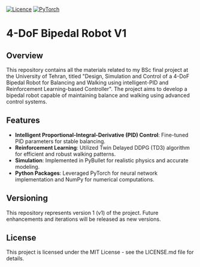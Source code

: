 [![Licence](https://img.shields.io/github/license/Ileriayo/markdown-badges?style=for-the-badge)](./LICENSE)
[![PyTorch](https://img.shields.io/badge/PyTorch-%23EE4C2C.svg?style=for-the-badge&logo=PyTorch&logoColor=white)](https://pytorch.org/)

# 4-DoF Bipedal Robot V1

## Overview
This repository contains all the materials related to my BSc final project at the University of Tehran, titled "Design, Simulation and Control of a 4-DoF Bipedal Robot for Balancing and Walking using intelligent-PID and Reinforcement Learning-based Controller". The project aims to develop a bipedal robot capable of maintaining balance and walking using advanced control systems.

## Features
- **Intelligent Proportional-Integral-Derivative (PID) Control**: Fine-tuned PID parameters for stable balancing.
- **Reinforcement Learning**: Utilized Twin Delayed DDPG (TD3) algorithm for efficient and robust walking patterns.
- **Simulation**: Implemented in PyBullet for realistic physics and accurate modeling.
- **Python Packages**: Leveraged PyTorch for neural network implementation and NumPy for numerical computations.

## Versioning
This repository represents version 1 (v1) of the project. Future enhancements and iterations will be released as new versions.

## License
This project is licensed under the MIT License - see the LICENSE.md file for details.
